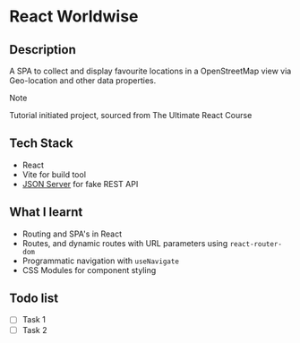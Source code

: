 # React Worldwise

## Description

A SPA to collect and display favourite locations in a OpenStreetMap view via Geo-location and other data properties.

> [!NOTE]
> Tutorial initiated project, sourced from The Ultimate React Course

## Tech Stack

- React
- Vite for build tool
- [JSON Server][1] for fake REST API

## What I learnt

- Routing and SPA's in React
- Routes, and dynamic routes with URL parameters using `react-router-dom`
- Programmatic navigation with `useNavigate`
- CSS Modules for component styling

## Todo list

- [ ] Task 1
- [ ] Task 2

[1]: https://www.npmjs.com/package/json-server/v/0.17.4
